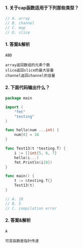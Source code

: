 #### 1. 关于cap函数适用于下列那些类型？

```go
// A. array
// B. channel
// C. map
// D. slice
```

#### 1. 答案&解析

```text
ABD

array返回数组的元素个数
slice返回slice的最大容量
channel返回channel的容量
```

#### 2. 下面代码输出什么？

```go
package main

import (
	"fmt"
	"testing"
)

func hello(num ...int) {
	num[0] = 18
}

func Test13(t *testing.T) {
	i := []int{5, 6, 7}
	hello(i...)
	fmt.Println(i[0])
}

func main() {
	t := &testing.T{}
	Test13(t)
}

// A. 18
// B. 5
// C. compilation error
```

#### 2. 答案&解析

```text
A 

可变函数是指针传递
```
